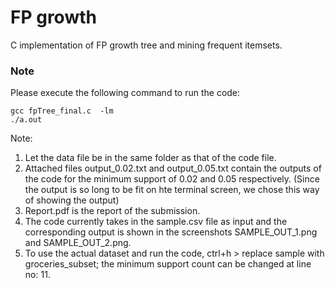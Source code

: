 # FP growth
C implementation of FP growth tree and mining frequent itemsets.


### Note
Please execute the following command to run the code:
```
gcc fpTree_final.c  -lm
./a.out
```
Note:
1. Let the data file be in the same folder as that of the code file.
2. Attached files output_0.02.txt and output_0.05.txt contain the outputs of the code for the minimum support of 0.02 and 0.05 respectively.
(Since the output is so long to be fit on hte terminal screen, we chose this way of showing the output)
3. Report.pdf is the report of the submission.
4. The code currently takes in the sample.csv file as input and the corresponding output is shown in the screenshots SAMPLE_OUT_1.png and SAMPLE_OUT_2.png.
5. To use the actual dataset and run the code, ctrl+h > replace sample with groceries_subset; the minimum support count can be changed at line no: 11.

